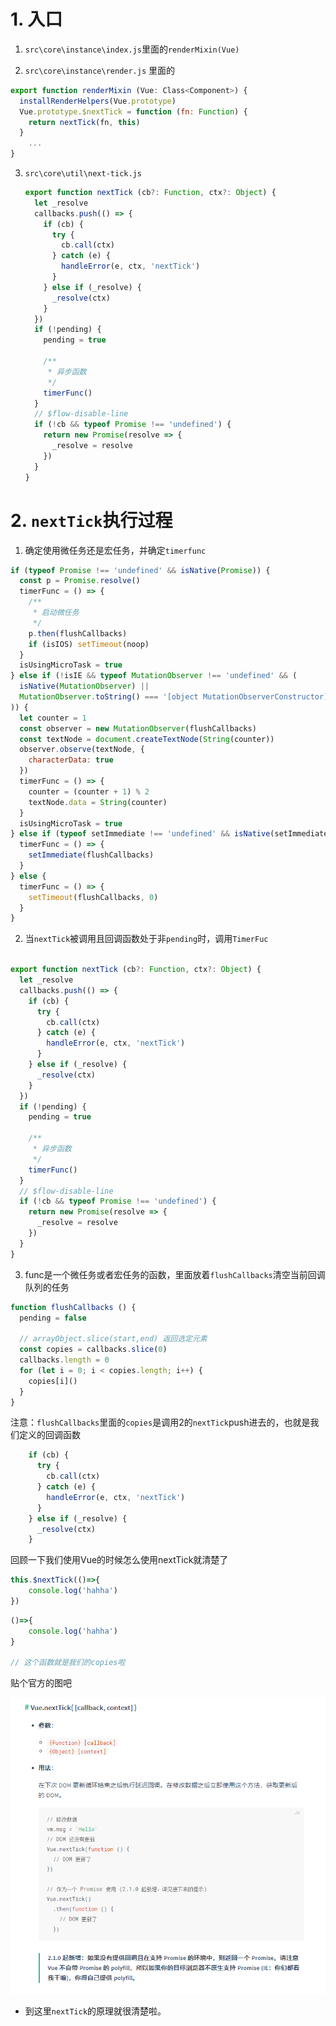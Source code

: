 

# 1. 入口

1. `src\core\instance\index.js`里面的`renderMixin(Vue)` 

2. `src\core\instance\render.js` 里面的

```js
export function renderMixin (Vue: Class<Component>) {
  installRenderHelpers(Vue.prototype)
  Vue.prototype.$nextTick = function (fn: Function) {
    return nextTick(fn, this)
  }
    ...
}

```

3. `src\core\util\next-tick.js`

   ```js
   export function nextTick (cb?: Function, ctx?: Object) {
     let _resolve
     callbacks.push(() => {
       if (cb) {
         try {
           cb.call(ctx)
         } catch (e) {
           handleError(e, ctx, 'nextTick')
         }
       } else if (_resolve) {
         _resolve(ctx)
       }
     })
     if (!pending) {
       pending = true
   
       /**
        * 异步函数
        */
       timerFunc()
     }
     // $flow-disable-line
     if (!cb && typeof Promise !== 'undefined') {
       return new Promise(resolve => {
         _resolve = resolve
       })
     }
   }
   
   ```

# 2. `nextTick`执行过程

1. 确定使用微任务还是宏任务，并确定`timerfunc`

```js
if (typeof Promise !== 'undefined' && isNative(Promise)) {
  const p = Promise.resolve()
  timerFunc = () => {
    /**
     * 启动微任务
     */
    p.then(flushCallbacks)
    if (isIOS) setTimeout(noop)
  }
  isUsingMicroTask = true
} else if (!isIE && typeof MutationObserver !== 'undefined' && (
  isNative(MutationObserver) ||
  MutationObserver.toString() === '[object MutationObserverConstructor]'
)) {
  let counter = 1
  const observer = new MutationObserver(flushCallbacks)
  const textNode = document.createTextNode(String(counter))
  observer.observe(textNode, {
    characterData: true
  })
  timerFunc = () => {
    counter = (counter + 1) % 2
    textNode.data = String(counter)
  }
  isUsingMicroTask = true
} else if (typeof setImmediate !== 'undefined' && isNative(setImmediate)) {
  timerFunc = () => {
    setImmediate(flushCallbacks)
  }
} else {
  timerFunc = () => {
    setTimeout(flushCallbacks, 0)
  }
}
```

2. 当`nextTick`被调用且回调函数处于非`pending`时，调用`TimerFuc`

```js

export function nextTick (cb?: Function, ctx?: Object) {
  let _resolve
  callbacks.push(() => {
    if (cb) {
      try {
        cb.call(ctx)
      } catch (e) {
        handleError(e, ctx, 'nextTick')
      }
    } else if (_resolve) {
      _resolve(ctx)
    }
  })
  if (!pending) {
    pending = true

    /**
     * 异步函数
     */
    timerFunc()
  }
  // $flow-disable-line
  if (!cb && typeof Promise !== 'undefined') {
    return new Promise(resolve => {
      _resolve = resolve
    })
  }
}
```

3. func是一个微任务或者宏任务的函数，里面放着`flushCallbacks`清空当前回调队列的任务

```js
function flushCallbacks () {
  pending = false

  // arrayObject.slice(start,end) 返回选定元素
  const copies = callbacks.slice(0)
  callbacks.length = 0
  for (let i = 0; i < copies.length; i++) {
    copies[i]()
  }
}
```



注意：`flushCallbacks`里面的`copies`是调用2的`nextTick`push进去的，也就是我们定义的回调函数

```js
    if (cb) {
      try {
        cb.call(ctx)
      } catch (e) {
        handleError(e, ctx, 'nextTick')
      }
    } else if (_resolve) {
      _resolve(ctx)
    }
```

回顾一下我们使用Vue的时候怎么使用nextTick就清楚了

```js
this.$nextTick(()=>{
	console.log('hahha')
})
```

```js
()=>{
	console.log('hahha')
}

// 这个函数就是我们的copies啦
```



贴个官方的图吧

![image-20211208233552905](.\pics\image-20211208233552905.png)



* 到这里`nextTick`的原理就很清楚啦。